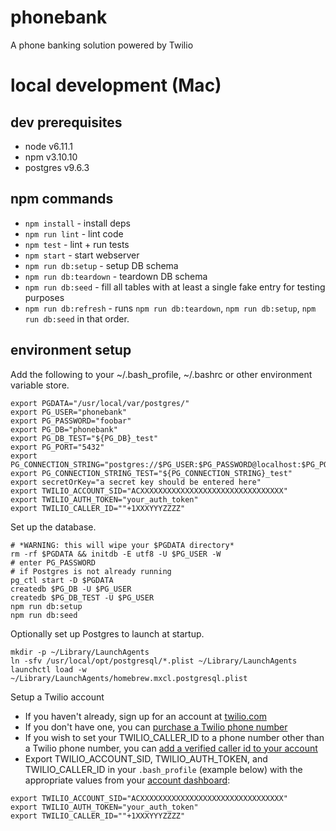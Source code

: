 # phonebank
A phone banking solution powered by Twilio

# local development (Mac)

## dev prerequisites
- node v6.11.1
- npm v3.10.10
- postgres v9.6.3

## npm commands
- `npm install` - install deps
- `npm run lint` - lint code
- `npm test` - lint + run tests
- `npm start` - start webserver
- `npm run db:setup` - setup DB schema
- `npm run db:teardown` - teardown DB schema
- `npm run db:seed` - fill all tables with at least a single fake entry for testing purposes
- `npm run db:refresh` - runs `npm run db:teardown`, `npm run db:setup`, `npm run db:seed` in that order.

## environment setup
Add the following to your ~/.bash_profile, ~/.bashrc or other environment variable store.
```
export PGDATA="/usr/local/var/postgres/"
export PG_USER="phonebank"
export PG_PASSWORD="foobar"
export PG_DB="phonebank"
export PG_DB_TEST="${PG_DB}_test"
export PG_PORT="5432"
export PG_CONNECTION_STRING="postgres://$PG_USER:$PG_PASSWORD@localhost:$PG_PORT/$PG_DB"
export PG_CONNECTION_STRING_TEST="${PG_CONNECTION_STRING}_test"
export secretOrKey="a secret key should be entered here"
export TWILIO_ACCOUNT_SID="ACXXXXXXXXXXXXXXXXXXXXXXXXXXXXXXXX"
export TWILIO_AUTH_TOKEN="your_auth_token"
export TWILIO_CALLER_ID=""+1XXXYYYZZZZ"
```

Set up the database.
```
# *WARNING: this will wipe your $PGDATA directory*
rm -rf $PGDATA && initdb -E utf8 -U $PG_USER -W
# enter PG_PASSWORD
# if Postgres is not already running
pg_ctl start -D $PGDATA
createdb $PG_DB -U $PG_USER
createdb $PG_DB_TEST -U $PG_USER
npm run db:setup
npm run db:seed
```

Optionally set up Postgres to launch at startup.
```
mkdir -p ~/Library/LaunchAgents
ln -sfv /usr/local/opt/postgresql/*.plist ~/Library/LaunchAgents
launchctl load -w ~/Library/LaunchAgents/homebrew.mxcl.postgresql.plist
```

Setup a Twilio account

- If you haven't already, sign up for an account at [twilio.com](https://www.twilio.com)
- If you don't have one, you can [purchase a Twilio phone number](https://www.twilio.com/console/phone-numbers/search)
- If you wish to set your TWILIO_CALLER_ID to a phone number other than a Twilio phone number, you can [add a verified caller id to your account](https://www.twilio.com/console/phone-numbers/verified)
- Export TWILIO_ACCOUNT_SID, TWILIO_AUTH_TOKEN, and TWILIO_CALLER_ID in your `.bash_profile` (example below) with the appropriate values from your [account dashboard](https://www.twilio.com/user/account):
```
export TWILIO_ACCOUNT_SID="ACXXXXXXXXXXXXXXXXXXXXXXXXXXXXXXXX"
export TWILIO_AUTH_TOKEN="your_auth_token"
export TWILIO_CALLER_ID=""+1XXXYYYZZZZ"
```
